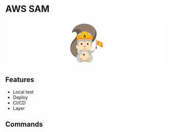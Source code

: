 # AWS SAM

![AWS SAM](sam-logo.png)

## Features

- Local test
- Deploy
- CI/CD
- Layer

## Commands
